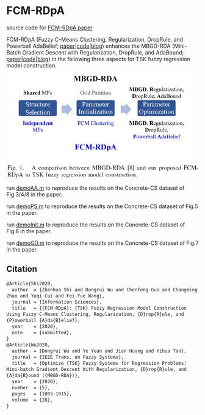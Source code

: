 # FCM-RDpA
source code for [FCM-RDpA paper](https://arxiv.org/abs/2012.00060)

FCM-RDpA (Fuzzy C-Means Clustering, Regularization, DropRule, and Powerball AdaBelief; [paper](https://arxiv.org/abs/2012.00060)|[code](https://github.com/ZhenhuaShi/FCM-RDpA)|[blog](http://blog.sciencenet.cn/blog-3418535-1260629.html)) enhances the MBGD-RDA (Mini-Batch Gradient Descent with Regularization, DropRule, and AdaBound; [paper](https://ieeexplore.ieee.org/document/8930057)|[code](https://github.com/drwuHUST/MBGD_RDA)|[blog](http://blog.sciencenet.cn/blog-3418535-1214113.html)) in the following three aspects for TSK fuzzy regression model construction.

<div align=center><img src="https://github.com/ZhenhuaShi/FCM-RDpA/blob/main/Fig1.JPG"/></div>

run [demoAA.m](https://github.com/ZhenhuaShi/FCM-RDpA/blob/main/demoAA.m) to reproduce the results on the Concrete-CS dataset of Fig.3/4/8 in the paper.

run [demoPS.m](https://github.com/ZhenhuaShi/FCM-RDpA/blob/main/demoPS.m) to reproduce the results on the Concrete-CS dataset of Fig.5 in the paper.

run [demoInit.m](https://github.com/ZhenhuaShi/FCM-RDpA/blob/main/demoInit.m) to reproduce the results on the Concrete-CS dataset of Fig.6 in the paper.

run [demoGD.m](https://github.com/ZhenhuaShi/FCM-RDpA/blob/main/demoGD.m) to reproduce the results on the Concrete-CS dataset of Fig.7 in the paper.

## Citation
```
@Article{Shi2020,
  author  = {Zhenhua Shi and Dongrui Wu and Chenfeng Guo and Changming Zhao and Yuqi Cui and Fei-Yue Wang},
  journal = {Information Sciences},
  title   = {{FCM-RDpA}: {TSK} Fuzzy Regression Model Construction Using Fuzzy C-Means Clustering, Regularization, {D}rop{R}ule, and {P}owerball {A}da{B}elief},
  year    = {2020},
  note    = {submitted},
}
@Article{Wu2020,
  author  = {Dongrui Wu and Ye Yuan and Jian Huang and Yihua Tan},
  journal = {IEEE Trans. on Fuzzy Systems},
  title   = {Optimize {TSK} Fuzzy Systems for Regression Problems: Mini-batch Gradient Descent With Regularization, {D}rop{R}ule, and {A}da{B}ound ({MBGD-RDA})},
  year    = {2020},
  number  = {5},
  pages   = {1003-1015},
  volume  = {28},
}
```
